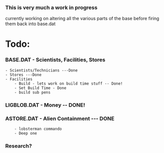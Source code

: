 
### This is very much a work in progress

currently working on altering all the various parts of the base before firing them back into base.dat


# Todo:

### BASE.DAT - Scientists, Facilities, Stores
    - Scientists/Technicians ---Done
    - Stores ---Done
    - Facilities
        - Build - lets work on build time stuff -- Done!
        - Set Build Time - Done
        - build sub pens
### LIGBLOB.DAT - Money -- DONE!
### ASTORE.DAT - Alien Containment --- DONE
        - lobsterman commando
        - Deep one
### Research?
